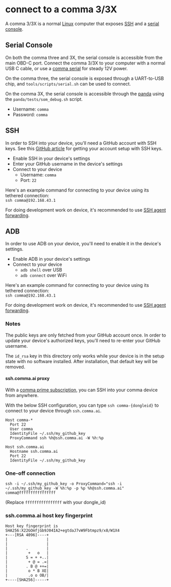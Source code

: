 # connect to a comma 3/3X

A comma 3/3X is a normal [Linux](https://github.com/commaai/agnos-builder) computer that exposes [SSH](https://wiki.archlinux.org/title/Secure_Shell) and a [serial console](https://wiki.archlinux.org/title/Working_with_the_serial_console).

## Serial Console

On both the comma three and 3X, the serial console is accessible from the main OBD-C port.
Connect the comma 3/3X to your computer with a normal USB C cable, or use a [comma serial](https://comma.ai/shop/comma-serial) for steady 12V power.

On the comma three, the serial console is exposed through a UART-to-USB chip, and `tools/scripts/serial.sh` can be used to connect.

On the comma 3X, the serial console is accessible through the [panda](https://github.com/commaai/panda) using the `panda/tests/som_debug.sh` script.

  * Username: `comma`
  * Password: `comma`

## SSH

In order to SSH into your device, you'll need a GitHub account with SSH keys. See this [GitHub article](https://docs.github.com/en/github/authenticating-to-github/connecting-to-github-with-ssh) for getting your account setup with SSH keys.

* Enable SSH in your device's settings
* Enter your GitHub username in the device's settings
* Connect to your device
    * Username: `comma`
    * Port: `22`

Here's an example command for connecting to your device using its tethered connection:<br />
`ssh comma@192.168.43.1`

For doing development work on device, it's recommended to use [SSH agent forwarding](https://docs.github.com/en/developers/overview/using-ssh-agent-forwarding).


## ADB

In order to use ADB on your device, you'll need to enable it in the device's settings.

* Enable ADB in your device's settings
* Connect to your device
    * `adb shell` over USB
    * `adb connect` over WiFi

Here's an example command for connecting to your device using its tethered connection:<br />
`ssh comma@192.168.43.1`

For doing development work on device, it's recommended to use [SSH agent forwarding](https://docs.github.com/en/developers/overview/using-ssh-agent-forwarding).

### Notes

The public keys are only fetched from your GitHub account once. In order to update your device's authorized keys, you'll need to re-enter your GitHub username.

The `id_rsa` key in this directory only works while your device is in the setup state with no software installed. After installation, that default key will be removed.

#### ssh.comma.ai proxy

With a [comma prime subscription](https://comma.ai/connect), you can SSH into your comma device from anywhere.

With the below SSH configuration, you can type `ssh comma-{dongleid}` to connect to your device through `ssh.comma.ai`.

```
Host comma-*
  Port 22
  User comma
  IdentityFile ~/.ssh/my_github_key
  ProxyCommand ssh %h@ssh.comma.ai -W %h:%p

Host ssh.comma.ai
  Hostname ssh.comma.ai
  Port 22
  IdentityFile ~/.ssh/my_github_key
```

### One-off connection

```
ssh -i ~/.ssh/my_github_key -o ProxyCommand="ssh -i ~/.ssh/my_github_key -W %h:%p -p %p %h@ssh.comma.ai" comma@ffffffffffffffff
```
(Replace `ffffffffffffffff` with your dongle_id)

### ssh.comma.ai host key fingerprint

```
Host key fingerprint is SHA256:X22GOmfjGb9J04IA2+egtdaJ7vW9Fbtmpz9/x8/W1X4
+---[RSA 4096]----+
|                 |
|                 |
|        .        |
|         +   o   |
|        S = + +..|
|         + @ = .=|
|        . B @ ++=|
|         o * B XE|
|         .o o OB/|
+----[SHA256]-----+
```
